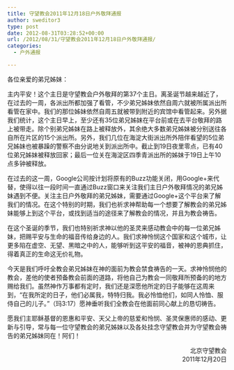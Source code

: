 ```yaml
---
title: 守望教会2011年12月18日户外敬拜通报
author: sweditor3
type: post
date: 2012-08-31T03:28:52+00:00
url: /2012/08/31/守望教会2011年12月18日户外敬拜通报/
categories:
  - 户外通报

---
```

各位亲爱的弟兄姊妹：

主内平安！这个主日是守望教会户外敬拜的第37个主日。离圣诞节越来越近了，在过去的一周，各派出所都加强了看管，不少弟兄姊妹依然自周六就被所属派出所看管在家中。我们的那位姊妹依然自周五就被带到附近的宾馆中看管起来。另外据我们统计，这个主日早上，至少还有35位弟兄姊妹在平台前或在去平台敬拜的路上被带走。除个别弟兄姊妹在路上被释放外，其余绝大多数弟兄姊妹被分别送往各自所在片区的15个派出所。另外，我们几位在海淀大街派出所外陪伴看望的5位弟兄姊妹也被暴躁的警察不由分说地关到派出所中。截止到19日夜里零点，已有40位弟兄姊妹被释放回家；最后一位关在海淀区四季青派出所的姊妹于19日上午10点多钟被释放。

在过去的这一周，Google公司按计划将原有的Buzz功能关闭，用Google+来代替，使得以往一段时间一直通过Buzz窗口来关注我们主日户外敬拜情况的弟兄姊妹遇到不便。关注主日户外敬拜的弟兄姊妹，需要通过Google+这个平台来了解我们的情况。在这个特别的时期，我们也祈求神帮助每一个想要了解教会的弟兄姊妹能够上到这个平台，或找到适当的途径来了解教会的情况，并且为教会祷告。

在这个圣诞的季节，我们也特别祈求神以他的圣灵来感动教会中的每一位弟兄姊妹，把赐平安与生命的福音传给身边的人。我们求神怜悯这个国家和这个城市，让更多陷在虚空、无望、黑暗之中的人，能够听到这平安的福音，被神的恩典抓住，得着真正的生命这无价礼物。

今天是我们呼吁全教会弟兄姊妹在神的面前为教会禁食祷告的一天。求神怜悯他的教会，差他的使者预备教会前面的道路，将他自己为教会一同敬拜所预备的的地方赐给我们。虽然神作万事都有定时，我们还是深愿他所定的日子能够在这周来到，“在我所定的日子，他们必属我，特特归我。我必怜恤他们，如同人怜恤、服侍自己的儿子。”（玛3:17）愿神垂听我们全教会在他面前同心献上的恳切祷告。

愿我们主耶稣基督的恩惠和平安、天父上帝的慈爱和怜悯、圣灵保惠师的感动、更新与引导，常与每一位守望教会的弟兄姊妹以及各处挂念守望教会并为守望教会祷告的弟兄姊妹同在！阿们！

<p style="text-align: right;">
  北京守望教会<br /> 2011年12月20日
</p>